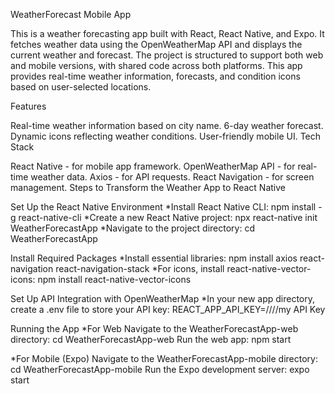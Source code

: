 WeatherForecast Mobile App

This is a weather forecasting app built with React, React Native, and Expo. It fetches weather data using the OpenWeatherMap API and displays the current weather and forecast. The project is structured to support both web and mobile versions, with shared code across both platforms. This app provides real-time weather information, forecasts, and condition icons based on user-selected locations.

Features

Real-time weather information based on city name.
6-day weather forecast.
Dynamic icons reflecting weather conditions.
User-friendly mobile UI.
Tech Stack

React Native - for mobile app framework.
OpenWeatherMap API - for real-time weather data.
Axios - for API requests.
React Navigation - for screen management.
Steps to Transform the Weather App to React Native

Set Up the React Native Environment *Install React Native CLI: npm install -g react-native-cli *Create a new React Native project: npx react-native init WeatherForecastApp *Navigate to the project directory: cd WeatherForecastApp

Install Required Packages *Install essential libraries: npm install axios react-navigation react-navigation-stack *For icons, install react-native-vector-icons: npm install react-native-vector-icons

Set Up API Integration with OpenWeatherMap *In your new app directory, create a .env file to store your API key: REACT_APP_API_KEY=////my API Key

Running the App *For Web Navigate to the WeatherForecastApp-web directory: cd WeatherForecastApp-web Run the web app: npm start

*For Mobile (Expo) Navigate to the WeatherForecastApp-mobile directory: cd WeatherForecastApp-mobile Run the Expo development server: expo start
